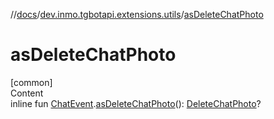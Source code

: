 //[docs](../../index.md)/[dev.inmo.tgbotapi.extensions.utils](index.md)/[asDeleteChatPhoto](as-delete-chat-photo.md)



# asDeleteChatPhoto  
[common]  
Content  
inline fun [ChatEvent](../dev.inmo.tgbotapi.types.message.ChatEvents.abstracts/-chat-event/index.md).[asDeleteChatPhoto](as-delete-chat-photo.md)(): [DeleteChatPhoto](../dev.inmo.tgbotapi.types.message.ChatEvents/-delete-chat-photo/index.md)?  



